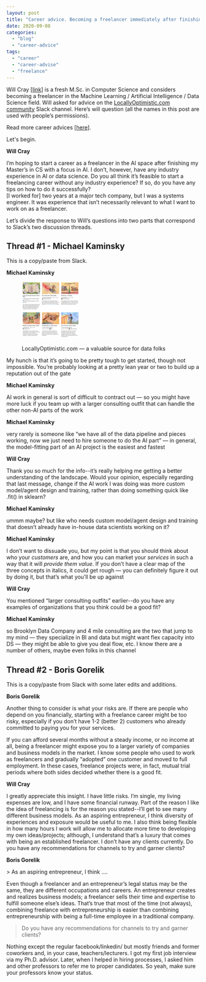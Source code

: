 ```yaml
---
layout: post
title: "Career advice. Becoming a freelancer immediately after finishing a masters degree"
date: 2020-09-08
categories: 
  - "blog"
  - "career-advice"
tags: 
  - "career"
  - "career-advise"
  - "freelance"
---
```


Will Cray \[[link](https://willcray.com/)\] is a fresh M.Sc. in Computer Science and considers becoming a freelancer in the Machine Learning / Artificial Intelligence / Data Science field. Will asked for advice on the [LocallyOptimistic.com community](https://locallyoptimistic.com/) Slack channel. Here’s will question (all the names in this post are used with people’s permissions).

Read more career advices \[[here](https://gorelik.net/category/career-advice/)\].

Let's begin.

**Will Cray** 

I’m hoping to start a career as a freelancer in the AI space after finishing my Master’s in CS with a focus in AI. I don’t, however, have any industry experience in AI or data science. Do you all think it’s feasible to start a freelancing career without any industry experience? If so, do you have any tips on how to do it successfully?  
\[I worked for\] two years at a major tech company, but I was a systems engineer. It was experience that isn’t necessarily relevant to what I want to work on as a freelancer.

Let’s divide the response to Will’s questions into two parts that correspond to Slack’s two discussion threads.

## Thread #1 - Michael Kaminsky

This is a copy/paste from Slack.

**Michael Kaminsky** 

<figure>

![](/assets/images/2020/09/image-10.png?w=150)

<figcaption>

LocallyOptimistic.com &mdash; a valuable source for data folks

</figcaption>

</figure>

My hunch is that it’s going to be pretty tough to get started, though not impossible. You’re probably looking at a pretty lean year or two to build up a reputation out of the gate

**Michael Kaminsky** 

AI work in general is sort of difficult to contract out — so you might have more luck if you team up with a larger consulting outfit that can handle the other non-AI parts of the work

**Michael Kaminsky** 

very rarely is someone like “we have all of the data pipeline and pieces working, now we just need to hire someone to do the AI part” — in general, the model-fitting part of an AI project is the easiest and fastest

**Will Cray** 

Thank you so much for the info--it’s really helping me getting a better understanding of the landscape. Would your opinion, especially regarding that last message, change if the AI work I was doing was more custom model/agent design and training, rather than doing something quick like .fit() in sklearn?

**Michael Kaminsky**

ummm maybe? but like who needs custom model/agent design and training that doesn’t already have in-house data scientists working on it?

**Michael Kaminsky**

I don’t want to dissuade you, but my point is that you should think about who your _customers_ are, and how you can market your _services_ in such a way that it will _provide them value_. If you don’t have a clear map of the three concepts in italics, it could get rough — you can definitely figure it out by doing it, but that’s what you’ll be up against

**Will Cray**

You mentioned “larger consulting outfits” earlier--do you have any examples of organizations that you think could be a good fit?

**Michael Kaminsky**

so Brooklyn Data Company and 4 mile consulting are the two that jump to my mind — they specialize in BI and data but might want flex capacity into DS — they might be able to give you deal flow, etc. I know there are a number of others, maybe even folks in this channel

## Thread #2 - Boris Gorelik

This is a copy/paste from Slack with some later edits and additions. 

**Boris Gorelik** 

Another thing to consider is what your risks are. If there are people who depend on you financially, starting with a freelance career might be too risky, especially if you don’t have 1-2 (better 2) customers who already committed to paying you for your services.

If you can afford several months without a steady income, or no income at all, being a freelancer might expose you to a larger variety of companies and business models in the market. I know some people who used to work as freelancers and gradually “adopted” one customer and moved to full employment. In these cases, freelance projects were, in fact, mutual trial periods where both sides decided whether there is a good fit.

**Will Cray** 

I greatly appreciate this insight. I have little risks. I’m single, my living expenses are low, and I have some financial runway. Part of the reason I like the idea of freelancing is for the reason you stated--I’ll get to see many different business models. As an aspiring entrepreneur, I think diversity of experiences and exposure would be useful to me. I also think being flexible in how many hours I work will allow me to allocate more time to developing my own ideas/projects; although, I understand that’s a luxury that comes with being an established freelancer. I don’t have any clients currently. Do you have any recommendations for channels to try and garner clients?

**Boris Gorelik**

\> As an aspiring entrepreneur, I think ….

Even though a freelancer and an entrepreneur’s legal status may be the same, they are different occupations and careers. An entrepreneur creates and realizes business models; a freelancer sells their time and expertise to fulfill someone else’s ideas. That’s true that most of the time (not always), combining freelance with entrepreneurship is easier than combining entrepreneurship with being a full-time employee in a traditional company.

 > Do you have any recommendations for channels to try and garner clients?

Nothing except the regular facebook/linkedin/ but mostly friends and former coworkers and, in your case, teachers/lecturers. I got my first job interview via my Ph.D. advisor. Later, when I helped in hiring processes, I asked him and other professors to refer me to proper candidates. So yeah, make sure your professors know your status.
